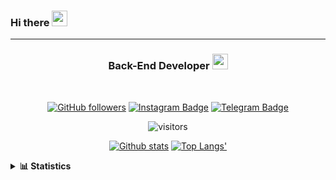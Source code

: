 ### Hi there <img height="25" width="25"  src="https://camo.githubusercontent.com/35d3d11359a49bf12aebb834cc13fd81b95eff4e/68747470733a2f2f6d656469612e67697068792e636f6d2f6d656469612f6876524a434c467a6361737252346961377a2f67697068792e676966">

<hr>

<div align="center">
  
### Back-End Developer <img height="25" src="https://camo.githubusercontent.com/40dff491d4e8123af55298ef908faedb66c463e5/68747470733a2f2f6d656469612e67697068792e636f6d2f6d656469612f57556c706c634d704f43456d5447427442572f67697068792e676966">
 
</div>

<br>

<div align="center">

[![GitHub followers](https://img.shields.io/github/followers/hanifazzuhdi?label=Follow&style=social)](https://github.com/hanifazzuhdi/?tab=follow) 
[![Instagram Badge](https://img.shields.io/badge/-hanifazzuhdi-blue?style=social&logo=Instagram&link=https://www.instagram.com/hnfhanif52/)](https://www.instagram.com/hnfhanif52/)
[![Telegram Badge](https://img.shields.io/badge/-hanifazzuhdi-blue?style=social&logo=telegram&link=https://www.t.me/hanif0198/)](https://www.t.me/hanif0198/) 

![visitors](https://visitor-badge.glitch.me/badge?page_id=hanifazzuhdi.hanifazzuhdi)

[![Github stats](https://github-readme-stats.vercel.app/api?username=hanifazzuhdi&count_private=true&title_color=333&text_color=777&show_icons=true&icon_color=333&line_height=20px)](https://github.com/hanifazzuhdi)
[![Top Langs'](https://github-readme-stats.vercel.app/api/top-langs/?username=hanifazzuhdi&layout=compact)](https://github.com/hanifazzuhdi) 

 </div>
 
<details>
  <summary><b> 📊 Statistics </b></summary>
  
  <br/>
  
  <!--START_SECTION:waka-->
![Lines of code](https://img.shields.io/badge/From%20Hello%20World%20I%27ve%20Written-5.9%20million%20lines%20of%20code-blue)

**🐱 My Github Data** 

> 🏆 406 Contributions in the Year 2021
 > 
> 📦 222.3 kB Used in Github's Storage 
 > 
> 🚫 Not Opted to Hire
 > 
> 📜 20 Public Repositories 
 > 
> 🔑 15 Private Repositories  
 > 
**I'm an Early 🐤** 

```text
🌞 Morning    271 commits    ██████████░░░░░░░░░░░░░░░   42.41% 
🌆 Daytime    222 commits    ████████░░░░░░░░░░░░░░░░░   34.74% 
🌃 Evening    114 commits    ████░░░░░░░░░░░░░░░░░░░░░   17.84% 
🌙 Night      32 commits     █░░░░░░░░░░░░░░░░░░░░░░░░   5.01%

```
📅 **I'm Most Productive on Tuesday** 

```text
Monday       76 commits     ███░░░░░░░░░░░░░░░░░░░░░░   11.89% 
Tuesday      117 commits    ████░░░░░░░░░░░░░░░░░░░░░   18.31% 
Wednesday    101 commits    ████░░░░░░░░░░░░░░░░░░░░░   15.81% 
Thursday     113 commits    ████░░░░░░░░░░░░░░░░░░░░░   17.68% 
Friday       82 commits     ███░░░░░░░░░░░░░░░░░░░░░░   12.83% 
Saturday     84 commits     ███░░░░░░░░░░░░░░░░░░░░░░   13.15% 
Sunday       66 commits     ██░░░░░░░░░░░░░░░░░░░░░░░   10.33%

```


📊 **This Week I Spent My Time On** 

```text
⌚︎ Time Zone: Asia/Jakarta

💬 Programming Languages: 
HTML                     6 hrs 2 mins        ████████████░░░░░░░░░░░░░   47.5% 
Blade Template           2 hrs 50 mins       █████░░░░░░░░░░░░░░░░░░░░   22.37% 
SCSS                     1 hr 24 mins        ██░░░░░░░░░░░░░░░░░░░░░░░   11.04% 
CSS                      1 hr 16 mins        ██░░░░░░░░░░░░░░░░░░░░░░░   9.98% 
PHP                      56 mins             █░░░░░░░░░░░░░░░░░░░░░░░░   7.44%

🔥 Editors: 
PhpStorm                 8 hrs 47 mins       █████████████████░░░░░░░░   69.2% 
VS Code                  3 hrs 54 mins       ███████░░░░░░░░░░░░░░░░░░   30.8%

💻 Operating System: 
Mac                      12 hrs 42 mins      █████████████████████████   100.0%

```


<!--END_SECTION:waka-->
</details>
